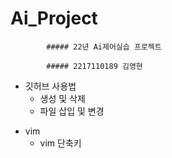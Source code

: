 # Ai_Project

            ##### 22년 Ai제어실습 프로젝트
            
            ##### 2217110189 김영현

+ 깃허브 사용법
     + 생성 및 삭제
     + 파일 삽입 및 변경
            

* vim
     * vim 단축키
